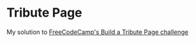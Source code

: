 # Tribute Page

My solution to [FreeCodeCamp's Build a Tribute Page challenge](https://www.freecodecamp.org/learn/responsive-web-design/responsive-web-design-projects/build-a-tribute-page)
